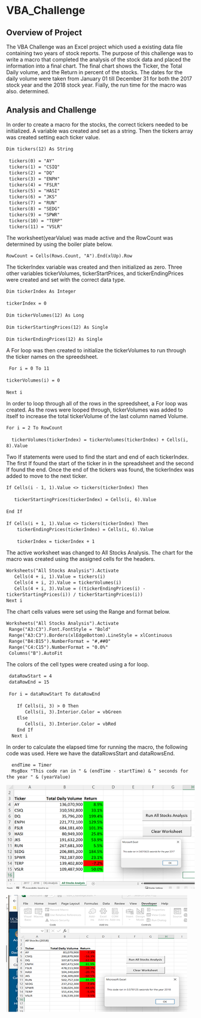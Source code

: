 # VBA_Challenge

## Overview of Project

   The VBA Challenge was an Excel project which used a existing data file containing two years of stock reports.   The purpose of 
this challenge was to write a macro that completed the analysis of the stock data and placed the information into a final chart.   The 
final chart shows the Ticker, the Total Daily volume, and the Return in percent of the stocks.   The dates for the daily volume were 
taken from January 01 till December 31 for both the 2017 stock year and the 2018 stock year.   Fially, the run time for the macro was also.
determined.

## Analysis and Challenge

In order to create a macro for the stocks, the correct tickers needed to be initialized.   A variable was created 
and set as a string.   Then the tickers array was created setting each ticker value.

 
    Dim tickers(12) As String
    
     tickers(0) = "AY"
     tickers(1) = "CSIQ"
     tickers(2) = "DQ"
     tickers(3) = "ENPH"
     tickers(4) = "FSLR"
     tickers(5) = "HASI"
     tickers(6) = "JKS"
     tickers(7) = "RUN"
     tickers(8) = "SEDG"
     tickers(9) = "SPWR"
     tickers(10) = "TERP"
     tickers(11) = "VSLR"
    
    
  The worksheet(yearValue) was made active and the RowCount was determined by using the boiler plate below.
    
    RowCount = Cells(Rows.Count, "A").End(xlUp).Row 
    
    
  The tickerIndex variable was created and then initialized as zero.  Three other variables tickerVolumes,
  tickerStartPrices, and tickerEndingPrices were created and set with the correct data type.
   
    Dim tickerIndex As Integer
    
    tickerIndex = 0
    
    Dim tickerVolumes(12) As Long
    
    Dim tickerStartingPrices(12) As Single
    
    Dim tickerEndingPrices(12) As Single
    
  A For loop was then created to initialize the tickerVolumes to run through the ticker names on the spreedsheet.
   
     For i = 0 To 11
    
    tickerVolumes(i) = 0
    
    Next i
    
  In order to loop through all of the rows in the spreedsheet, a For loop was created.  As the rows were looped through, 
  tickerVolumes was added to itself to increase the total tickerVolume of the last column named Volume.
   
    For i = 2 To RowCount
    
      tickerVolumes(tickerIndex) = tickerVolumes(tickerIndex) + Cells(i, 8).Value
      
  Two If statements were used to find the start and end of each tickerIndex.  The first If found the start of the ticker in
  in the spreadsheet and the second If found the end.  Once the end of the tickers was found, the tickerIndex was added 
  to move to the next ticker.
   
    If Cells(i - 1, 1).Value <> tickers(tickerIndex) Then
       
       tickerStartingPrices(tickerIndex) = Cells(i, 6).Value
       
    End If
    
    If Cells(i + 1, 1).Value <> tickers(tickerIndex) Then
        tickerEndingPrices(tickerIndex) = Cells(i, 6).Value
        
        tickerIndex = tickerIndex + 1
        
   The active worksheet was changed to All Stocks Analysis.   The chart for the macro was created using the assigned cells 
   for the headers.
   
   
    Worksheets("All Stocks Analysis").Activate
       Cells(4 + i, 1).Value = tickers(i)
       Cells(4 + i, 2).Value = tickerVolumes(i)
       Cells(4 + i, 3).Value = ((tickerEndingPrices(i) - tickerStartingPrices(i)) / tickerStartingPrices(i))
    Next i
    
    
    
   The chart cells values were set using the Range and format below.
   
    
    Worksheets("All Stocks Analysis").Activate
     Range("A3:C3").Font.FontStyle = "Bold"
     Range("A3:C3").Borders(xlEdgeBottom).LineStyle = xlContinuous
     Range("B4:B15").NumberFormat = "#,##0"
     Range("C4:C15").NumberFormat = "0.0%"
     Columns("B").AutoFit   
     
     
   
   The colors of the cell types were created using a for loop.   
   

     dataRowStart = 4
     dataRowEnd = 15
   
     For i = dataRowStart To dataRowEnd
     
        If Cells(i, 3) > 0 Then 
           Cells(i, 3).Interior.Color = vbGreen    
        Else
           Cells(i, 3).Interior.Color = vbRed
        End If    
      Next i
     
    
    
   In order to calculate the elapsed time for running the macro, the following code was used.   Here we have the dataRowsStart
   and dataRowsEnd.
   
   
   
 
      endTime = Timer
      MsgBox "This code ran in " & (endTime - startTime) & " seconds for the year " & (yearValue)
      
      
      
![](Resources/Stock_Analysis_2017.png)













![](Resources/Stock_Analysis_2018.png)



    
    


